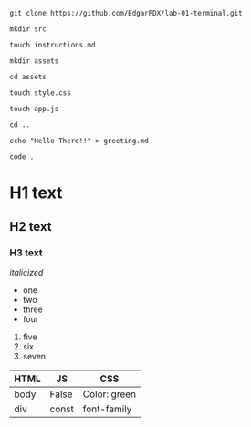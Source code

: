 ```
git clone https://github.com/EdgarPDX/lab-01-terminal.git

mkdir src

touch instructions.md

mkdir assets

cd assets

touch style.css

touch app.js

cd ..

echo "Hello There!!" > greeting.md

code .

```

# H1 text
## H2 text
### H3 text
*italicized*

* one 
* two
* three
* four

1. five
2. six
3. seven

| HTML | JS    | CSS          |
|------|-------|--------------|
| body | False | Color: green |
| div  | const | font-family  |